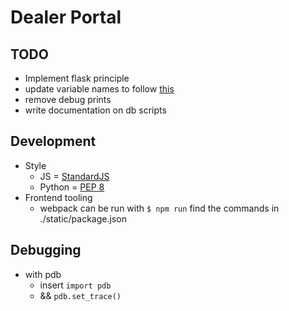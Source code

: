 # Dealer Portal

## TODO

* Implement flask principle
* update variable names to follow [this](http://flask.pocoo.org/docs/0.12/styleguide/#naming-conventions)
* remove debug prints
* write documentation on db scripts

## Development

* Style
  * JS = [StandardJS](https://standardjs.com/)
  * Python = [PEP 8](https://www.python.org/dev/peps/pep-0008/)
* Frontend tooling
  * webpack can be run with `$ npm run` find the commands in ./static/package.json

## Debugging

* with pdb
  * insert `import pdb`
  * && `pdb.set_trace()`

